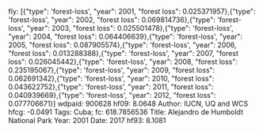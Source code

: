 fly: [{"type": 'forest-loss', "year": 2001, "forest loss": 0.025371957},{"type": 'forest-loss', "year": 2002, "forest loss": 0.069814736},{"type": 'forest-loss', "year": 2003, "forest loss": 0.025501478},{"type": 'forest-loss', "year": 2004, "forest loss": 0.064406639},{"type": 'forest-loss', "year": 2005, "forest loss": 0.087905574},{"type": 'forest-loss', "year": 2006, "forest loss": 0.013288388},{"type": 'forest-loss', "year": 2007, "forest loss": 0.026045442},{"type": 'forest-loss', "year": 2008, "forest loss": 0.235195067},{"type": 'forest-loss', "year": 2009, "forest loss": 0.062691342},{"type": 'forest-loss', "year": 2010, "forest loss": 0.043622752},{"type": 'forest-loss', "year": 2011, "forest loss": 0.040939669},{"type": 'forest-loss', "year": 2012, "forest loss": 0.077706671}]
wdpaid: 900628
hf09: 8.0648
Author: IUCN, UQ and WCS
hfcg: -0.0491
Tags: Cuba;
fc: 618.7856536
Title: Alejandro de Humboldt National Park
Year: 2001
Date: 2017
hf93: 8.1081
